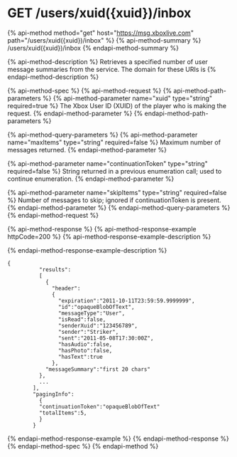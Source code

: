 # GET /users/xuid\({xuid}\)/inbox

{% api-method method="get" host="https://msg.xboxlive.com" path="/users/xuid\({xuid}\)/inbox" %}
{% api-method-summary %}
/users/xuid\({xuid}\)/inbox
{% endapi-method-summary %}

{% api-method-description %}
Retrieves a specified number of user message summaries from the service. The domain for these URIs is
{% endapi-method-description %}

{% api-method-spec %}
{% api-method-request %}
{% api-method-path-parameters %}
{% api-method-parameter name="xuid" type="string" required=true %}
The Xbox User ID \(XUID\) of the player who is making the request.
{% endapi-method-parameter %}
{% endapi-method-path-parameters %}

{% api-method-query-parameters %}
{% api-method-parameter name="maxItems" type="string" required=false %}
Maximum number of messages returned.
{% endapi-method-parameter %}

{% api-method-parameter name="continuationToken" type="string" required=false %}
String returned in a previous enumeration call; used to continue enumeration.
{% endapi-method-parameter %}

{% api-method-parameter name="skipItems" type="string" required=false %}
Number of messages to skip; ignored if continuationToken is present.
{% endapi-method-parameter %}
{% endapi-method-query-parameters %}
{% endapi-method-request %}

{% api-method-response %}
{% api-method-response-example httpCode=200 %}
{% api-method-response-example-description %}

{% endapi-method-response-example-description %}

```text
{
          "results":
          [
            {
              "header":
              {
                "expiration":"2011-10-11T23:59:59.9999999",
                "id":"opaqueBlobOfText",
                "messageType":"User",
                "isRead":false,
                "senderXuid":"123456789",
                "sender":"Striker",
                "sent":"2011-05-08T17:30:00Z",
                "hasAudio":false,
                "hasPhoto":false,
                "hasText":true
              },
            "messageSummary":"first 20 chars"
          },
          ...
        ],
        "pagingInfo":
          {
          "continuationToken":"opaqueBlobOfText"
          "totalItems":5,
          }
        }
```
{% endapi-method-response-example %}
{% endapi-method-response %}
{% endapi-method-spec %}
{% endapi-method %}


